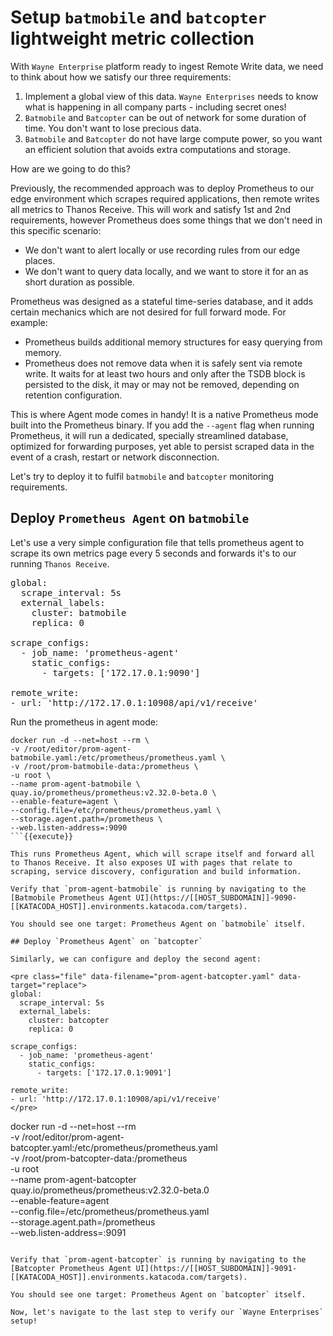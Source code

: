 
# Setup `batmobile` and `batcopter` lightweight metric collection

With `Wayne Enterprise` platform ready to ingest Remote Write data, we need to think about how we satisfy our three requirements:

1. Implement a global view of this data. `Wayne Enterprises` needs to know what is happening in all company parts - including secret ones!
2. `Batmobile` and `Batcopter` can be out of network for some duration of time. You don't want to lose precious data.
3. `Batmobile` and `Batcopter` do not have large compute power, so you want an efficient solution that avoids extra computations and storage.

How are we going to do this?

Previously, the recommended approach was to deploy Prometheus to our edge environment which scrapes required applications, then remote writes all metrics to Thanos Receive. This will work and satisfy 1st and 2nd requirements, however Prometheus does some things that we don't need in this specific scenario:

* We don't want to alert locally or use recording rules from our edge places.
* We don't want to query data locally, and we want to store it for an as short duration as possible.

Prometheus was designed as a stateful time-series database, and it adds certain mechanics which are not desired for full forward mode. For example:

* Prometheus builds additional memory structures for easy querying from memory.
* Prometheus does not remove data when it is safely sent via remote write. It waits for at least two hours and only after the TSDB block is persisted to the disk, it may or may not be removed, depending on retention configuration.

This is where Agent mode comes in handy! It is a native Prometheus mode built into the Prometheus binary. If you add the `--agent` flag when running Prometheus, it will run a dedicated, specially streamlined database, optimized for forwarding purposes, yet able to persist scraped data in the event of a crash, restart or network disconnection.

Let's try to deploy it to fulfil `batmobile` and `batcopter` monitoring requirements.

## Deploy `Prometheus Agent` on `batmobile`

Let's use a very simple configuration file that tells prometheus agent to scrape its own metrics page every 5 seconds and forwards it's to our running `Thanos Receive`.

<pre class="file" data-filename="prom-agent-batmobile.yaml" data-target="replace">
global:
  scrape_interval: 5s
  external_labels:
    cluster: batmobile
    replica: 0

scrape_configs:
  - job_name: 'prometheus-agent'
    static_configs:
      - targets: ['172.17.0.1:9090']

remote_write:
- url: 'http://172.17.0.1:10908/api/v1/receive'
</pre>

Run the prometheus in agent mode:

```
docker run -d --net=host --rm \
-v /root/editor/prom-agent-batmobile.yaml:/etc/prometheus/prometheus.yaml \
-v /root/prom-batmobile-data:/prometheus \
-u root \
--name prom-agent-batmobile \
quay.io/prometheus/prometheus:v2.32.0-beta.0 \
--enable-feature=agent \
--config.file=/etc/prometheus/prometheus.yaml \
--storage.agent.path=/prometheus \
--web.listen-address=:9090
```{{execute}}

This runs Prometheus Agent, which will scrape itself and forward all to Thanos Receive. It also exposes UI with pages that relate to scraping, service discovery, configuration and build information.

Verify that `prom-agent-batmobile` is running by navigating to the [Batmobile Prometheus Agent UI](https://[[HOST_SUBDOMAIN]]-9090-[[KATACODA_HOST]].environments.katacoda.com/targets).

You should see one target: Prometheus Agent on `batmobile` itself.

## Deploy `Prometheus Agent` on `batcopter`

Similarly, we can configure and deploy the second agent:

<pre class="file" data-filename="prom-agent-batcopter.yaml" data-target="replace">
global:
  scrape_interval: 5s
  external_labels:
    cluster: batcopter
    replica: 0

scrape_configs:
  - job_name: 'prometheus-agent'
    static_configs:
      - targets: ['172.17.0.1:9091']

remote_write:
- url: 'http://172.17.0.1:10908/api/v1/receive'
</pre>

```
docker run -d --net=host --rm \
-v /root/editor/prom-agent-batcopter.yaml:/etc/prometheus/prometheus.yaml \
-v /root/prom-batcopter-data:/prometheus \
-u root \
--name prom-agent-batcopter \
quay.io/prometheus/prometheus:v2.32.0-beta.0 \
--enable-feature=agent \
--config.file=/etc/prometheus/prometheus.yaml \
--storage.agent.path=/prometheus \
--web.listen-address=:9091
```{{execute}}

Verify that `prom-agent-batcopter` is running by navigating to the [Batcopter Prometheus Agent UI](https://[[HOST_SUBDOMAIN]]-9091-[[KATACODA_HOST]].environments.katacoda.com/targets).

You should see one target: Prometheus Agent on `batcopter` itself.

Now, let's navigate to the last step to verify our `Wayne Enterprises` setup!
